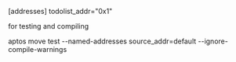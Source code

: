 [addresses]
todolist_addr="0x1"

for testing and compiling

aptos move test --named-addresses source_addr=default --ignore-compile-warnings
